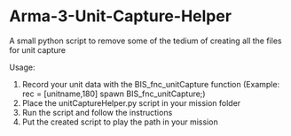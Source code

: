 # Arma-3-Unit-Capture-Helper
A small python script to remove some of the tedium of creating all the files for unit capture

Usage:

1. Record your unit data with the BIS_fnc_unitCapture function (Example: rec = [unitname,180] spawn BIS_fnc_unitCapture;)
2. Place the unitCaptureHelper.py script in your mission folder
3. Run the script and follow the instructions
4. Put the created script to play the path in your mission
